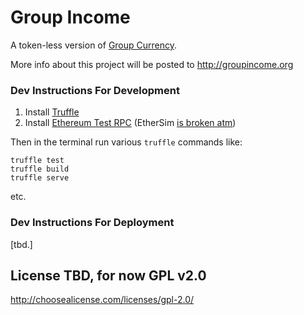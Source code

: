 # Group Income

A token-less version of [Group Currency](http://groupcurrency.org).

More info about this project will be posted to http://groupincome.org

### Dev Instructions For Development

1. Install [Truffle](https://github.com/ConsenSys/truffle)
2. Install [Ethereum Test RPC](https://github.com/ConsenSys/eth-testrpc) (EtherSim [is broken atm](https://github.com/iurimatias/EtherSim/issues/6))

Then in the terminal run various `truffle` commands like:

```
truffle test
truffle build
truffle serve
```

etc.

### Dev Instructions For Deployment

[tbd.]

## License TBD, for now GPL v2.0

http://choosealicense.com/licenses/gpl-2.0/
